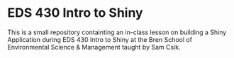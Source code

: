 # EDS 430 Intro to Shiny

This is a small repository containting an in-class lesson on building a Shiny Application during EDS 430 Intro to Shiny at the Bren School of Environmental Science & Management taught by Sam Csik.
